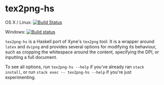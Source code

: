 # tex2png-hs

OS X / Linux: [![Build Status](https://travis-ci.org/literate-unitb/tex2png-hs.svg?branch=master)](https://travis-ci.org/literate-unitb/tex2png-hs)

Windows: [![Build status](https://ci.appveyor.com/api/projects/status/vgilfbwbbhq67c4q?svg=true)](https://ci.appveyor.com/project/cipher1024/tex2png-hs)

`tex2png-hs` is a Haskell port of Xyne's `tex2png` tool. It is a
wrapper around `latex` and `dvipng` and provides several options for
modifying its behaviour, such as cropping the whitespace around the
content, specifying the DPI, or inputting a full document.

To see all options, run `tex2png-hs --help` if you've already ran
`stack install`, or run `stack exec -- tex2png-hs --help` if you're
just experimenting.
